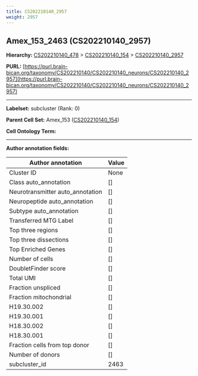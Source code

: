 ```yaml
---
title: CS202210140_2957
weight: 2957
---
```

## Amex_153_2463 (CS202210140_2957)
<b>Hierarchy: </b>
[CS202210140_478](../CS202210140_478) >
[CS202210140_154](../CS202210140_154) >
[CS202210140_2957](../CS202210140_2957)

**PURL:** [https://purl.brain-bican.org/taxonomy/CS202210140/CS202210140_neurons/CS202210140_2957](https://purl.brain-bican.org/taxonomy/CS202210140/CS202210140_neurons/CS202210140_2957)

---


**Labelset:** subcluster (Rank: 0)

**Parent Cell Set:** Amex_153 ([CS202210140_154](../CS202210140_154))



**Cell Ontology Term:** 

[MARKER GENES.]: #


---

[TRANSFERRED ANNOTATIONS.]: #


[AUTHOR ANNOTATION FIELDS.]: #


**Author annotation fields:**

| Author annotation | Value |
|-------------------|-------|
|Cluster ID|None|
|Class auto_annotation|[]|
|Neurotransmitter auto_annotation|[]|
|Neuropeptide auto_annotation|[]|
|Subtype auto_annotation|[]|
|Transferred MTG Label|[]|
|Top three regions|[]|
|Top three dissections|[]|
|Top Enriched Genes|[]|
|Number of cells|[]|
|DoubletFinder score|[]|
|Total UMI|[]|
|Fraction unspliced|[]|
|Fraction mitochondrial|[]|
|H19.30.002|[]|
|H19.30.001|[]|
|H18.30.002|[]|
|H18.30.001|[]|
|Fraction cells from top donor|[]|
|Number of donors|[]|
|subcluster_id|2463|
